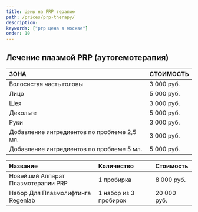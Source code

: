 ```yaml
---
title: Цены на PRP терапию
path: /prices/prp-therapy/
description:
keywords: ["prp цена в москве"]
order: 10
---
```


## Лечение плазмой PRP (аутогемотерапия)

| ЗОНА                                        | СТОИМОСТЬ  |
|:--------------------------------------------|:-----------|
| Волосистая часть головы                     | 3 000 руб. |
| Лицо                                        | 5 000 руб. |
| Шея                                         | 3 000 руб. |
| Декольте                                    | 5 000 руб. |
| Руки                                        | 3 000 руб. |
| Добавление ингредиентов по проблеме 2,5 мл. | 3 000 руб. |
| Добавление ингредиентов по проблеме 5 мл.   | 5 000 руб. |


| Название                           | Количество            | Стоимость   |
|:-----------------------------------|:----------------------|:------------|
| Новейший Аппарат Плазмотерапии PRP | 1 пробирка            | 8 000 руб.  |
| Набор Для Плазмолифтинга Regenlab  | 1 набор из 3 пробирок | 20 000 руб. |

